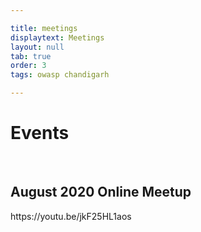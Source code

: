 ```yaml
---

title: meetings
displaytext: Meetings
layout: null
tab: true
order: 3
tags: owasp chandigarh

---
```

<h1>Events</h1><br>
<h2>August 2020 Online Meetup</h2>
https://youtu.be/jkF25HL1aos
